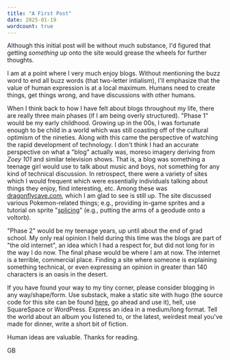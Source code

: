 ```yaml
---
title: "A First Post"
date: 2025-01-19
wordcount: true
---
```


Although this initial post will be without much substance, I'd figured that getting *something* up onto the site would grease the wheels for further thoughts.

I am at a point where I very much enjoy blogs. Without mentioning the buzz word to end all buzz words (that two-letter intialism), I'll emphasize that the value of human expression is at a local maximum. Humans need to create things, get things wrong, and have discussions with other humans.

When I think back to how I have felt about blogs throughout my life, there are really three main phases (if I am being overly structured). "Phase 1" would be my early childhood. Growing up in the 00s, I was fortunate enough to be child in a world which was still coasting off of the cultural optimism of the nineties. Along with this came the perspective of watching the rapid development of technology. I don't think I had an accurate perspective on what a "blog" actually was, moreso imagery deriving from *Zoey 101* and similar television shows. That is, a blog was something a teenage girl would use to talk about music and boys, not something for any kind of technical discussion. In retrospect, there were a variety of sites which I would frequent which were essentially individuals talking about things they enjoy, find interesting, etc. Among these was [dragonflycave.com](https://www.dragonflycave.com), which I am glad to see is still up. The site discussed various Pokemon-related things; e.g., providing in-game sprites and a tutorial on sprite "[splicing](https://www.dragonflycave.com/spriting-guide)" (e.g., putting the arms of a geodude onto a voltorb).

"Phase 2" would be my teenage years, up until about the end of grad school. My only real opinion I held during this time was the blogs are part of "the old internet", an idea which I had a respect for, but did not long for in the way I do now. The final phase would be where I am at now. The internet is a terrible, commercial place. Finding a site where someone is explaining something technical, or even expressing an opinion in greater than 140 characters is an oasis in the desert.

If you have found your way to my tiny corner, please consider blogging in any way/shape/form. Use substack, make a static site with hugo (the source code for this site can be found [here](https://github.com/garrdbyrd/site/tree/main), go ahead and use it), hell, use SquareSpace or WordPress. Express an idea in a medium/long format. Tell the world about an album you listened to, or the latest, weirdest meal you've made for dinner, write a short bit of fiction.

Human ideas are valuable. Thanks for reading.

GB

